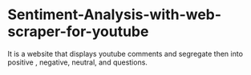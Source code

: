 # Sentiment-Analysis-with-web-scraper-for-youtube
It is a website that displays youtube comments and segregate then into positive , negative, neutral, and questions.
